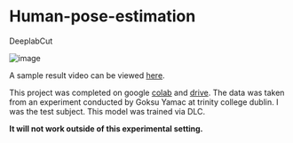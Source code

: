 # Human-pose-estimation
DeeplabCut

![image](https://user-images.githubusercontent.com/42900802/72400300-d32d7000-3716-11ea-9687-a3738a1c1475.png)

A sample result video can be viewed [here](https://youtu.be/a7HOXXoTZ08).

This project was completed on google [colab](https://colab.research.google.com/drive/1gs0cQHv6IuDiWgVwG5d7jlz2OeoAilqw) and [drive](https://drive.google.com/drive/folders/1ozQlEdA20zHn_2cSZDSt30vRoAIBJnSZ?usp=sharing). The data was taken from an experiment conducted by Goksu Yamac at trinity college dublin. I was the test subject. This model was trained via DLC. 

__It will not work outside of this experimental setting.__
